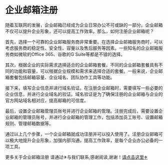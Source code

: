 # 企业邮箱注册

随着互联网的发展，企业邮箱已经成为企业日常办公不可或缺的一部分。企业邮箱不仅可以提升企业形象，还可以提高工作效率。那么，如何注册企业邮箱呢？

首先，选择一个可靠的企业邮箱服务商非常重要。在选择企业邮箱服务商时，可以考虑服务商的稳定性、安全性、容量以及售后服务等因素。一些知名的企业邮箱服务商如微软的Office 365、谷歌的G Suite等都是不错的选择。

其次，根据企业的实际需求选择适合的企业邮箱套餐。不同的企业邮箱套餐具有不同的功能和容量，可以根据企业规模和需求来选择合适的套餐。一般来说，企业邮箱套餐包括邮箱容量、企业域名、团队协作工具等功能。

接下来，填写企业信息并进行域名验证。在注册企业邮箱时，需要填写一些必要的企业信息，并进行企业域名的验证。域名验证是为了确保注册的企业邮箱与企业的官方网站域名相对应，提高邮箱的可信度。

最后，设置企业邮箱管理员账号并进行企业邮箱的管理。注册完成后，需要设置企业邮箱的管理员账号，并进行企业邮箱的管理工作，包括添加员工账号、设置邮箱规则、管理邮箱数据等。

通过以上几个步骤，一个企业邮箱就成功注册并可以投入使用了。注册企业邮箱可以极大地提升企业形象，加强内部沟通，提高工作效率，是每个企业办公必备的一项工具。

更多关于企业邮箱注册 请通过✈与我们联系,感谢阅读,谢谢！[请点击这里✈](https://t.me/sjlmbot)